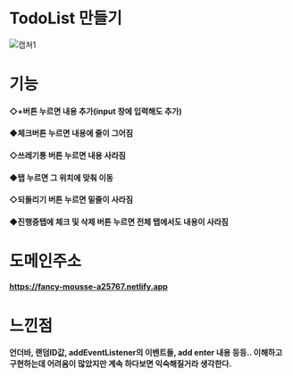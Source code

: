 # TodoList 만들기
![캡쳐1](https://user-images.githubusercontent.com/95167623/228315358-ec08cf36-8cd4-4b32-abf5-c0963bda37d8.jpeg)
# 기능
#### ◇+버튼 누르면 내용 추가(input 창에 입력해도 추가)
#### ◆체크버튼 누르면 내용에 줄이 그어짐
#### ◇쓰레기통 버튼 누르면 내용 사라짐
#### ◆탭 누르면 그 위치에 맞춰 이동
#### ◇되돌리기 버튼 누르면 밑줄이 사라짐
#### ◆진행중탭에 체크 및 삭제 버튼 누르면 전체 탭에서도 내용이 사라짐
# 도메인주소
#### https://fancy-mousse-a25767.netlify.app
# 느낀점
#### 언더바, 랜덤ID값, addEventListener의 이벤트들, add enter 내용 등등.. 이해하고 구현하는데 어려움이 많았지만 계속 하다보면 익숙해질거라 생각한다.
